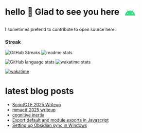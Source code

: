 # hello :wave: Glad to see you here <img align="center" alt="Android" width="55" src="./assets/android.webp"/>
I sometimes pretend to contribute to open source here.

<h3>Streak</h3>
<p>
  <img src="https://github-readme-streak-stats.herokuapp.com/?user=andwati&amp;theme=transparent" alt="GitHub Streaks" height="200" width="49%" />
  <img src="https://github-readme-stats-andwati.vercel.app/api?username=andwati&theme=transparent&hide_border=false&include_all_commits=false&count_private=true" alt="readme stats" height="200"  width="49%">
</p>

<p>
  <img src="https://github-readme-stats-andwati.vercel.app/api/top-langs/?username=andwati&hide=shell,css,html,scss,Dockerfile,jupyter%20notebook,Powershell,Ruby&layout=donut&theme=transparent" alt="GitHub language stats" height="200" width="49%" />
  <img src="https://github-readme-stats-andwati.vercel.app/api/wakatime?username=andwati&theme=transparent&layout=compact&langs_count=10" alt="wakatime stats" height="200"  width="49%">
</p>

[![wakatime](https://wakatime.com/badge/user/7f0420c2-50ee-46bc-9902-4c6386c5dc5e.svg)](https://wakatime.com/@7f0420c2-50ee-46bc-9902-4c6386c5dc5e)

# latest blog posts
<!-- BLOG-POST-LIST:START -->
- [ScriptCTF 2025 Writeup](https://andwati.xyz/posts/scriptctf2025/)
- [mmuctf 2025 writeup](https://andwati.xyz/posts/mmuctf2025/)
- [cognitive inertia](https://andwati.xyz/posts/inertia/)
- [Export default and module.exports in Javascript](https://andwati.xyz/posts/javascript-exporting-modules/)
- [Setting up Obsidian sync in Windows](https://andwati.xyz/posts/obsidian-sync/)
<!-- BLOG-POST-LIST:END -->
